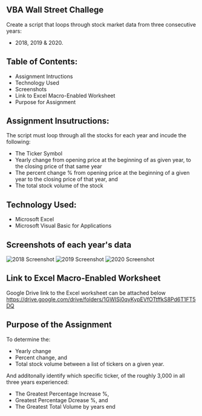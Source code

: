 VBA Wall Street Challege 
------------------------
 Create a script that loops through stock market data from three consecutive years: 
 - 2018, 2019 & 2020. 

Table of Contents: 
-----------------------
* Assignment Intructions 
* Technology Used 
* Screenshots 
* Link to Excel Macro-Enabled Worksheet
* Purpose for Assignment 

Assignment Insutructions: 
-------------------------
The script must loop through all the stocks for each year and incude the following: 
- The Ticker Symbol 
- Yearly change from opening price at the beginning of as given year, to the closing price of that same year 
- The percent change % from opening price at the beginning of a given year to the closing price of that year, and  
- The total stock volume of the stock

Technology Used: 
-----------------------
- Microsoft Excel
- Microsoft Visual Basic for Applications  

Screenshots of each year's data 
------------------------
![2018 Screenshot ](https://user-images.githubusercontent.com/96853408/154828035-7b2d3d42-a604-4795-94ea-4a0e05e7dc54.png)
![2019 Screenshot ](https://user-images.githubusercontent.com/96853408/154828040-d506e274-8122-44cf-809f-a98db78ffe23.png)
![2020 Screenshot ](https://user-images.githubusercontent.com/96853408/154828043-44cf683a-4b7a-4b15-9902-26d22644c363.png)

Link to Excel Macro-Enabled Worksheet
-------------------------
Google Drive link to the Excel worksheet can be attached below 
https://drive.google.com/drive/folders/1GWISj0qyKypEVfOTtffkS8Pd6T1FT5DQ

Purpose of the Assignment 
--------------------------
To determine the: 
  - Yearly change 
  - Percent change, and 
  - Total stock volume between a list of tickers on a given year. 

And additonally identify which specific ticker, of the roughly 3,000 in all three years experienced: 
  - The Greatest Percentage Increase %, 
  - Greatest Percentage Dcrease %, and  
  - The Greatest Total Volume by years end  
